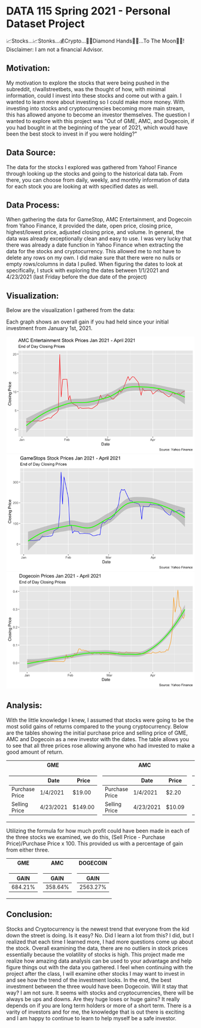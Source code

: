 # DATA 115 Spring 2021 - Personal Dataset Project 
 📈Stocks...📈Stonks...💰Crypto...💎🤲Diamond Hands💎🤲...To The Moon🚀🚀!
 Disclaimer: I am not a financial Advisor.

## Motivation: 

My motivation to explore the stocks that were being pushed in the subreddit, r/wallstreetbets, was the thought of how, with minimal information, could I invest into these stocks and come out with a gain. I wanted to learn more about investing so I could make more money. With investing into stocks and cryptocurrencies becoming more main stream, this has allowed anyone to become an investor themselves. The question I wanted to explore with this project was "Out of GME, AMC, and Dogecoin, if you had bought in at the beginning of the year of 2021, which would have been the best stock to invest in if you were holding?"

## Data Source: 

The data for the stocks I explored was gathered from Yahoo! Finance through looking up the stocks and going to the historical data tab. From there, you can choose from daily, weekly, and monthly information of data for each stock you are looking at with specified dates as well. 

## Data Process: 

When gathering the data for GameStop, AMC Entertainment, and Dogecoin from Yahoo Finance, it provided the date, open price, closing price, highest/lowest price, adjusted closing price, and volume. In general, the data was already exceptionally clean and easy to use. I was very lucky that there was already a date function in Yahoo Finance when extracting the data for the stocks and cryptocurrency. This allowed me to not have to delete any rows on my own. I did make sure that there were no nulls or empty rows/columns in data I pulled. When figuring the dates to look at specifically, I stuck with exploring the dates between 1/1/2021 and 4/23/2021 (last Friday before the due date of the project)

## Visualization: 

Below are the visualization I gathered from the data:

Each graph shows an overall gain if you had held since your initial investment from January 1st, 2021. 

![image](https://raw.githubusercontent.com/Q-oro/DATA115_Spring2021/main/AMCclosingprice.png)
![image](https://raw.githubusercontent.com/Q-oro/DATA115_Spring2021/main/GMEclosingprice.png)
![image](https://raw.githubusercontent.com/Q-oro/DATA115_Spring2021/main/DOGE-USDclosingprice.png)

## Analysis:

With the little knowledge I knew, I assumed that stocks were going to be the most solid gains of returns compared to the young cryptocurrency. 
Below are the tables showing the initial purchase price and selling price of GME, AMC and Dogecoin as a new investor with the dates. 
The table allows you to see that all three prices rose allowing anyone who had invested to make a good amount of return. 

<table>
<tr><th> GME </th><th> AMC </th><th> DOGECOIN </th></tr>
<tr><td>
  
|                | Date       | Price   |
| -------------- | --------   | ------- | 
| Purchase Price | 1/4/2021   |	$19.00  | 
| Selling Price  | 4/23/2021	 | $149.00	| 

</td><td>
  
|                | Date       | Price  |
| -------------- | --------   | ------ | 
| Purchase Price | 1/4/2021   |	$2.20  | 
| Selling Price  | 4/23/2021	| $10.09 |
  
</td><td>

|                | Date       | Price   |
| -------------- | --------   | ------- | 
| Purchase Price | 1/4/2021   |	$0.0098 | 
| Selling Price  | 4/23/2021	| $0.2610	|

</table>

Utilizing the formula for how much profit could have been made in each of the three stocks we examined, 
we do this, (Sell Price - Purchase Price)/Purchase Price x 100. This provided us with a percentage of gain from either three. 

<table>
<tr><th> GME </th><th> AMC </th><th> DOGECOIN </th></tr>
<tr><td>

| GAIN  |
| ----- |
|684.21%|  
 
</td><td>
  
| GAIN  |
| ----- |
|358.64%|
  
</td><td>
  
| GAIN   |
| ------ |
|2563.27%|
  
</table>

## Conclusion: 

Stocks and Cryptocurrency is the newest trend that everyone from the kid down the street is doing. Is it easy? No. Did I learn a lot from this? I did, but I realized that each time I learned more, I had more questions come up about the stock. Overall examining the data, there are no outliers in stock prices essentially because the volatility of stocks is high. This project made me realize how amazing data analysis can be used to your advantage and help figure things out with the data you gathered. I feel when continuing with the project after the class, I will examine other stocks I may want to invest in and see how the trend of the investment looks. In the end, the best investment between the three would have been Dogecoin. Will it stay that way? I am not sure. It seems with stocks and cryptocurrencies, there will be always be ups and downs. Are they huge loses or huge gains? It really depends on if you are long term holders or more of a short term. There is a varity of investors and for me, the knowledge that is out there is exciting and I am happy to continue to learn to help myself be a safe investor. 
